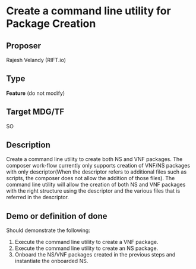# Create a command line utility for Package Creation #

## Proposer ##
Rajesh Velandy (RIFT.io)

## Type ##
**Feature** (do not modify)

## Target MDG/TF ##
SO

## Description ##
Create a command line utility to create  both NS and VNF packages.
The composer work-flow currently only supports creation of VNF/NS packages with
only  descriptor(When the descriptor refers to additional files such as scripts,
the composer does not allow the addition of those files).
The command line utility will allow the creation of both NS and VNF packages
with the right structure using the descriptor and  the various files that is
referred in the descriptor.

## Demo or definition of done ##
Should demonstrate the following:
1. Execute the command line utility to create a VNF package.
2. Execute the command line utility to create an NS package.
3. Onboard  the NS/VNF packages created in the previous steps and  instantiate
 the onboarded NS.

